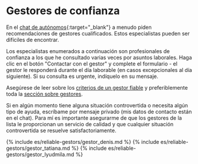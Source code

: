 # Gestores de confianza

En el [chat de autónomos](https://bit.ly/it-autonomos-spain-eng){:target="_blank"} a menudo piden recomendaciones de gestores
cualificados. Estos especialistas pueden ser difíciles de encontrar.

Los especialistas enumerados a continuación son profesionales de confianza a los que he consultado varias veces por asuntos laborales. Haga clic en el
botón "Contactar con el gestor" y complete el formulario - el gestor le responderá durante el día laborable (en casos excepcionales al
día siguiente). Si su consulta es urgente, indíquelo en su mensaje.

Asegúrese de leer sobre los [criterios de un gestor fiable](#criterios-de-un-gestor-fiable) y preferiblemente
toda la [sección sobre gestores](#gestor-1).

Si en algún momento tiene alguna situación controvertida o necesita algún tipo de ayuda, escríbame por mensaje
privado (mis datos de contacto están en el chat). Para mí es importante asegurarme de que los gestores de la lista le proporcionan
un servicio de calidad y que cualquier situación controvertida se resuelve satisfactoriamente.

{% include es/reliable-gestors/gestor_denis.md %}
{% include es/reliable-gestors/gestor_tatiana.md %}
{% include es/reliable-gestors/gestor_lyudmila.md %} 
